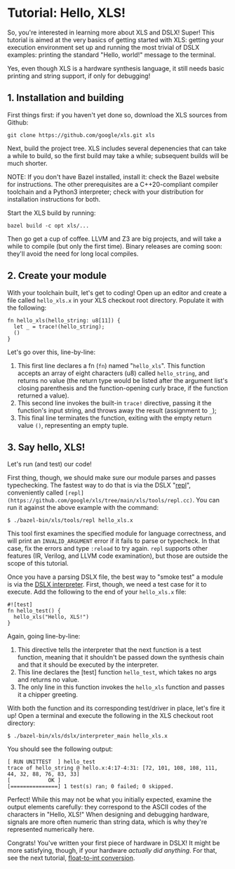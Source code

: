 # Tutorial: Hello, XLS!

So, you're interested in learning more about XLS and DSLX! Super! This tutorial
is aimed at the very basics of getting started with XLS: getting your execution
environment set up and running the most trivial of DSLX examples: printing the
standard "Hello, world!" message to the terminal.

Yes, even though XLS is a hardware synthesis language, it still needs basic
printing and string support, if only for debugging!

## 1. Installation and building

First things first: if you haven't yet done so, download the XLS sources from
Github:

```
git clone https://github.com/google/xls.git xls
```

Next, build the project tree. XLS includes several depenencies that can take a
while to build, so the first build may take a while; subsequent builds will be
much shorter.

NOTE: If you don't have Bazel installed, install it: check the Bazel website for
instructions. The other prerequisites are a C++20-compliant compiler toolchain
and a Python3 interpreter; check with your distribution for installation
instructions for both.

Start the XLS build by running:

```
bazel build -c opt xls/...
```

Then go get a cup of coffee. LLVM and Z3 are big projects, and will take a while
to compile (but only the first time). Binary releases are coming soon: they'll
avoid the need for long local compiles.

## 2. Create your module

With your toolchain built, let's get to coding! Open up an editor and create a
file called `hello_xls.x` in your XLS checkout root directory. Populate it with
the following:

```
fn hello_xls(hello_string: u8[11]) {
  let _ = trace!(hello_string);
  ()
}
```

Let's go over this, line-by-line:

1.  This first line declares a fn (`fn`) named "`hello_xls`". This function
    accepts an array of eight characters (u8) called `hello_string`, and returns
    no value (the return type would be listed after the argument list's closing
    parenthesis and the function-opening curly brace, if the function returned a
    value).
2.  This second line invokes the built-in `trace!` directive, passing it the
    function's input string, and throws away the result (assignment to `_`);
3.  This final line terminates the function, exiting with the empty return value
    `()`, representing an empty tuple.

## 3. Say hello, XLS!

Let's run (and test) our code!

First thing, though, we should make sure our module parses and passes
typechecking. The fastest way to do that is via the DSLX
"[repl](https://en.wikipedia.org/wiki/Read%E2%80%93eval%E2%80%93print_loop)",
conveniently called `[repl](https://github.com/google/xls/tree/main/xls/tools/repl.cc)`.
You can run it against the above example with the command:

```
$ ./bazel-bin/xls/tools/repl hello_xls.x
```

This tool first examines the specified module for language correctness, and will
print an `INVALID_ARGUMENT` error if it fails to parse or typecheck. In that
case, fix the errors and type `:reload` to try again. `repl` supports other
features (IR, Verilog, and LLVM code examination), but those are outside the
scope of this tutorial.

Once you have a parsing DSLX file, the best way to "smoke test" a module is via
the
[DSLX interpreter](https://github.com/google/xls/tree/main/xls/dslx/interpreter_main.cc).
First, though, we need a test case for it to execute. Add the following to the
end of your `hello_xls.x` file:

```
#![test]
fn hello_test() {
  hello_xls("Hello, XLS!")
}
```

Again, going line-by-line:

1.  This directive tells the interpreter that the next function is a test
    function, meaning that it shouldn't be passed down the synthesis chain and
    that it should be executed by the interpreter.
2.  This line declares the [test] function `hello_test`, which takes no args and
    returns no value.
3.  The only line in this function invokes the `hello_xls` function and passes
    it a chipper greeting.

With both the function and its corresponding test/driver in place, let's fire it
up! Open a terminal and execute the following in the XLS checkout root
directory:

```
$ ./bazel-bin/xls/dslx/interpreter_main hello_xls.x
```

You should see the following output:

```
[ RUN UNITTEST  ] hello_test
trace of hello_string @ hello.x:4:17-4:31: [72, 101, 108, 108, 111, 44, 32, 88, 76, 83, 33]
[            OK ]
[===============] 1 test(s) ran; 0 failed; 0 skipped.
```

Perfect! While this may not be what you initially expected, examine the output
elements carefully: they correspond to the ASCII codes of the characters in
"Hello, XLS!" When designing and debugging hardware, signals are more often
numeric than string data, which is why they're represented numerically here.

Congrats! You've written your first piece of hardware in DSLX! It might be more
satisfying, though, if your hardware _actually did anything_. For that, see the
next tutorial,
[float-to-int conversion](./tutorials/float_to_int.md).
